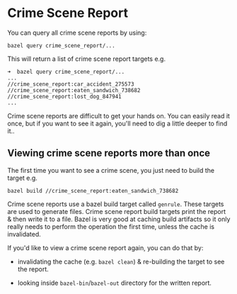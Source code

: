 # Crime Scene Report

You can query all crime scene reports by using:
```
bazel query crime_scene_report/...
```

This will return a list of crime scene report targets e.g.
```
➜  bazel query crime_scene_report/...
...
//crime_scene_report:car_accident_275573
//crime_scene_report:eaten_sandwich_738682
//crime_scene_report:lost_dog_847941
...
```

Crime scene reports are difficult to get your hands on. You can easily read it once, but if you want to see it again, you'll need to dig a little deeper to find it..

## Viewing crime scene reports more than once

The first time you want to see a crime scene, you just need to build the target e.g.

```
bazel build //crime_scene_report:eaten_sandwich_738682
```

Crime scene reports use a bazel build target called `genrule`. These targets are used to generate files. Crime scene report build targets print the report & then write it to a file. Bazel is very good at caching build artifacts so it only really needs to perform the operation the first time, unless the cache is invalidated.

If you'd like to view a crime scene report again, you can do that by:

- invalidating the cache (e.g. `bazel clean`) & re-building the target to see the report.

- looking inside `bazel-bin`/`bazel-out` directory for the written report.
